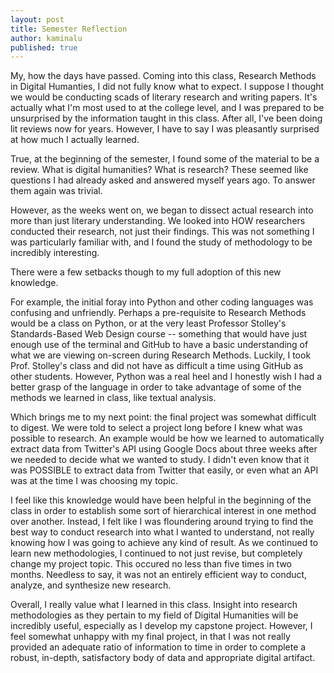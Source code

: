 ```yaml
---
layout: post
title: Semester Reflection
author: kaminalu
published: true
---
```


My, how the days have passed.  Coming into this class, Research Methods in Digital Humanties, I did not fully know what to expect.  I suppose I thought we would be conducting scads of literary research and writing papers.  It's actually what I'm most used to at the college level, and I was prepared to be unsurprised by the information taught in this class.  After all, I've been doing lit reviews now for years.  However, I have to say I was pleasantly surprised at how much I actually learned.

True, at the beginning of the semester, I found some of the material to be a review.  What is digital humanities?  What is research?  These seemed like questions I had already asked and answered myself years ago.  To answer them again was trivial.  

However, as the weeks went on, we began to dissect actual research into more than just literary understanding.  We looked into HOW researchers conducted their research, not just their findings.  This was not something I was particularly familiar with, and I found the study of methodology to be incredibly interesting.

There were a few setbacks though to my full adoption of this new knowledge.  

For example, the initial foray into Python and other coding languages was confusing and unfriendly.  Perhaps a pre-requisite to Research Methods would be a class on Python, or at the very least Professor Stolley's Standards-Based Web Design course -- something that would have just enough use of the terminal and GitHub to have a basic understanding of what we are viewing on-screen during Research Methods.  Luckily, I took Prof. Stolley's class and did not have as difficult a time using GitHub as other students.  However, Python was a real heel and I honestly wish I had a better grasp of the language in order to take advantage of some of the methods we learned in class, like textual analysis.

Which brings me to my next point: the final project was somewhat difficult to digest.  We were told to select a project long before I knew what was possible to research.  An example would be how we learned to automatically extract data from Twitter's API using Google Docs about three weeks after we needed to decide what we wanted to study.  I didn't even know that it was POSSIBLE to extract data from Twitter that easily, or even what an API was at the time I was choosing my topic.

I feel like this knowledge would have been helpful in the beginning of the class in order to establish some sort of hierarchical interest in one method over another.  Instead, I felt like I was floundering around trying to find the best way to conduct research into what I wanted to understand, not really knowing how I was going to achieve any kind of result.  As we continued to learn new methodologies, I continued to not just revise, but completely change my project topic.  This occured no less than five times in two months.  Needless to say, it was not an entirely efficient way to conduct, analyze, and synthesize new research.

Overall, I really value what I learned in this class.  Insight into research methodologies as they pertain to my field of Digital Humanities will be incredibly useful, especially as I develop my capstone project.  However, I feel somewhat unhappy with my final project, in that I was not really provided an adequate ratio of information to time in order to complete a robust, in-depth, satisfactory body of data and appropriate digital artifact.
